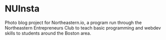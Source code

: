 NUInsta
=======

Photo blog project for Northeastern.io, a program run through the Northeastern Entrepreneurs Club 
to teach basic programming and webdev skills to students around the Boston area.
